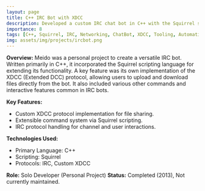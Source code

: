 ```yaml
---
layout: page
title: C++ IRC Bot with XDCC
description: Developed a custom IRC chat bot in C++ with the Squirrel scripting language, featuring a self-implemented XDCC protocol for file sharing and various interactive features.
importance: 8
tags: [C++, Squirrel, IRC, Networking, ChatBot, XDCC, Tooling, Automation]
img: assets/img/projects/ircbot.png
---
```


**Overview:**
Meido was a personal project to create a versatile IRC bot. Written primarily in C++, it incorporated the Squirrel scripting language for extending its functionality. A key feature was its own implementation of the XDCC (Extended DCC) protocol, allowing users to upload and download files directly from the bot. It also included various other commands and interactive features common in IRC bots.

**Key Features:**
*   Custom XDCC protocol implementation for file sharing.
*   Extensible command system via Squirrel scripting.
*   IRC protocol handling for channel and user interactions.

**Technologies Used:**
*   Primary Language: C++
*   Scripting: Squirrel
*   Protocols: IRC, Custom XDCC

**Role:** Solo Developer (Personal Project)
**Status:** Completed (2013), Not currently maintained.
